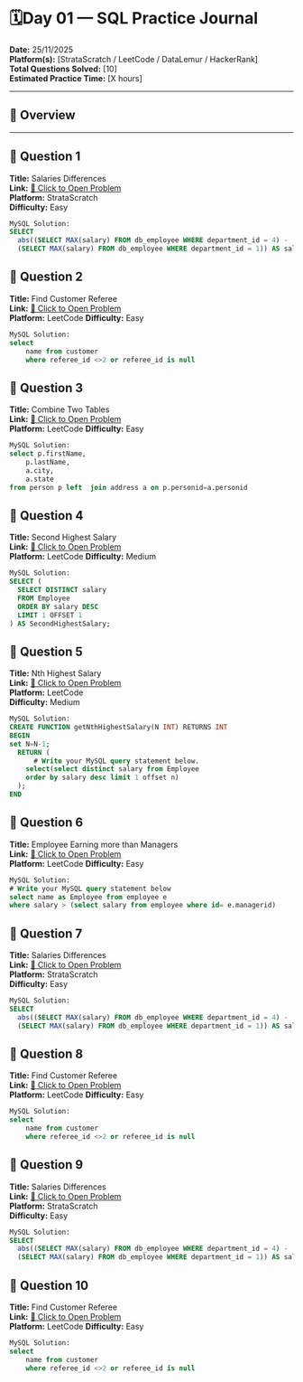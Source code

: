 # 🗓️Day 01 — SQL Practice Journal

**Date:** 25/11/2025  
**Platform(s):** [StrataScratch / LeetCode / DataLemur / HackerRank]  
**Total Questions Solved:** [10]  
**Estimated Practice Time:** [X hours]

---

## 🧠 Overview


---

## 🧩 Question 1

**Title:** Salaries Differences  
**Link:** [🔗 Click to Open Problem](https://platform.stratascratch.com/coding/10308-salaries-differences?code_type=3)  
**Platform:** StrataScratch  
**Difficulty:** Easy  

```sql
MySQL Solution: 
SELECT
  abs((SELECT MAX(salary) FROM db_employee WHERE department_id = 4) - 
  (SELECT MAX(salary) FROM db_employee WHERE department_id = 1)) AS salary_difference;
```
## 🧩 Question 2

**Title:** Find Customer Referee  
**Link:** [🔗 Click to Open Problem](https://leetcode.com/problems/find-customer-referee/description/)  
**Platform:** LeetCode 
**Difficulty:** Easy  

```sql
MySQL Solution: 
select
    name from customer
    where referee_id <>2 or referee_id is null
```
## 🧩 Question 3

**Title:** Combine Two Tables  
**Link:** [🔗 Click to Open Problem](https://leetcode.com/problems/combine-two-tables/description/)  
**Platform:** LeetCode 
**Difficulty:** Easy  

```sql
MySQL Solution: 
select p.firstName,
    p.lastName,
    a.city,
    a.state
from person p left  join address a on p.personid=a.personid
```
## 🧩 Question 4

**Title:** Second Highest Salary  
**Link:** [🔗 Click to Open Problem](https://leetcode.com/problems/second-highest-salary/)  
**Platform:** LeetCode 
**Difficulty:** Medium 

```sql
MySQL Solution: 
SELECT (
  SELECT DISTINCT salary
  FROM Employee
  ORDER BY salary DESC
  LIMIT 1 OFFSET 1
) AS SecondHighestSalary;
```
## 🧩 Question 5

**Title:** Nth Highest Salary  
**Link:** [🔗 Click to Open Problem](https://leetcode.com/problems/nth-highest-salary/)  
**Platform:** LeetCode  
**Difficulty:** Medium 

```sql
MySQL Solution: 
CREATE FUNCTION getNthHighestSalary(N INT) RETURNS INT
BEGIN
set N=N-1;
  RETURN (
      # Write your MySQL query statement below.
    select(select distinct salary from Employee
    order by salary desc limit 1 offset n) 
  );
END
```
## 🧩 Question 6

**Title:** Employee Earning more than Managers  
**Link:** [🔗 Click to Open Problem](https://leetcode.com/problems/employees-earning-more-than-their-managers/submissions/1811054854/)  
**Platform:** LeetCode 
**Difficulty:** Easy  

```sql
MySQL Solution: 
# Write your MySQL query statement below
select name as Employee from employee e 
where salary > (select salary from employee where id= e.managerid)
```
## 🧩 Question 7

**Title:** Salaries Differences  
**Link:** [🔗 Click to Open Problem](https://platform.stratascratch.com/coding/10308-salaries-differences?code_type=3)  
**Platform:** StrataScratch  
**Difficulty:** Easy  

```sql
MySQL Solution: 
SELECT
  abs((SELECT MAX(salary) FROM db_employee WHERE department_id = 4) - 
  (SELECT MAX(salary) FROM db_employee WHERE department_id = 1)) AS salary_difference;
```
## 🧩 Question 8

**Title:** Find Customer Referee  
**Link:** [🔗 Click to Open Problem](https://leetcode.com/problems/find-customer-referee/description/)  
**Platform:** LeetCode 
**Difficulty:** Easy  

```sql
MySQL Solution: 
select
    name from customer
    where referee_id <>2 or referee_id is null
```
## 🧩 Question 9

**Title:** Salaries Differences  
**Link:** [🔗 Click to Open Problem](https://platform.stratascratch.com/coding/10308-salaries-differences?code_type=3)  
**Platform:** StrataScratch  
**Difficulty:** Easy  

```sql
MySQL Solution: 
SELECT
  abs((SELECT MAX(salary) FROM db_employee WHERE department_id = 4) - 
  (SELECT MAX(salary) FROM db_employee WHERE department_id = 1)) AS salary_difference;
```
## 🧩 Question 10

**Title:** Find Customer Referee  
**Link:** [🔗 Click to Open Problem](https://leetcode.com/problems/find-customer-referee/description/)  
**Platform:** LeetCode 
**Difficulty:** Easy  

```sql
MySQL Solution: 
select
    name from customer
    where referee_id <>2 or referee_id is null
```

